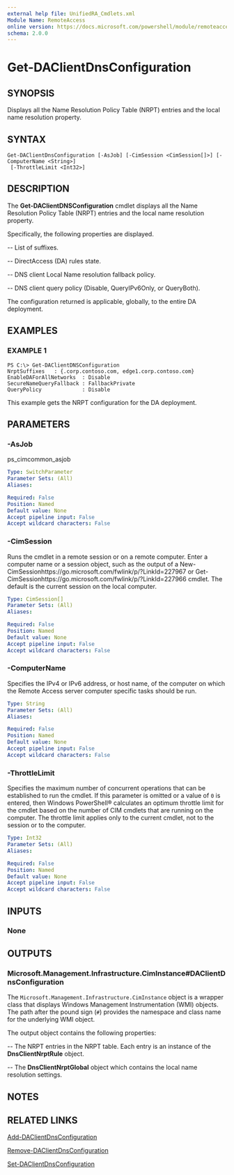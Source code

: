 ```yaml
---
external help file: UnifiedRA_Cmdlets.xml
Module Name: RemoteAccess
online version: https://docs.microsoft.com/powershell/module/remoteaccess/get-daclientdnsconfiguration?view=windowsserver2012-ps&wt.mc_id=ps-gethelp
schema: 2.0.0
---
```


# Get-DAClientDnsConfiguration

## SYNOPSIS
Displays all the Name Resolution Policy Table (NRPT) entries and the local name resolution property.

## SYNTAX

```
Get-DAClientDnsConfiguration [-AsJob] [-CimSession <CimSession[]>] [-ComputerName <String>]
 [-ThrottleLimit <Int32>]
```

## DESCRIPTION
The **Get-DAClientDNSConfiguration** cmdlet displays all the Name Resolution Policy Table (NRPT) entries and the local name resolution property.

Specifically, the following properties are displayed. 

 -- List of suffixes. 

 -- DirectAccess (DA) rules state. 

 -- DNS client Local Name resolution fallback policy. 

 -- DNS client query policy (Disable, QueryIPv6Only, or QueryBoth).

The configuration returned is applicable, globally, to the entire DA deployment.

## EXAMPLES

### EXAMPLE 1
```
PS C:\> Get-DAClientDNSConfiguration
NrptSuffixes   : {.corp.contoso.com, edge1.corp.contoso.com} 
EnableDAForAllNetworks  : Disable 
SecureNameQueryFallback : FallbackPrivate 
QueryPolicy             : Disable
```

This example gets the NRPT configuration for the DA deployment.

## PARAMETERS

### -AsJob
ps_cimcommon_asjob

```yaml
Type: SwitchParameter
Parameter Sets: (All)
Aliases: 

Required: False
Position: Named
Default value: None
Accept pipeline input: False
Accept wildcard characters: False
```

### -CimSession
Runs the cmdlet in a remote session or on a remote computer.
Enter a computer name or a session object, such as the output of a New-CimSessionhttps://go.microsoft.com/fwlink/p/?LinkId=227967 or Get-CimSessionhttps://go.microsoft.com/fwlink/p/?LinkId=227966 cmdlet.
The default is the current session on the local computer.

```yaml
Type: CimSession[]
Parameter Sets: (All)
Aliases: 

Required: False
Position: Named
Default value: None
Accept pipeline input: False
Accept wildcard characters: False
```

### -ComputerName
Specifies the IPv4 or IPv6 address, or host name, of the computer on which the Remote Access server computer specific tasks should be run.

```yaml
Type: String
Parameter Sets: (All)
Aliases: 

Required: False
Position: Named
Default value: None
Accept pipeline input: False
Accept wildcard characters: False
```

### -ThrottleLimit
Specifies the maximum number of concurrent operations that can be established to run the cmdlet.
If this parameter is omitted or a value of `0` is entered, then Windows PowerShell® calculates an optimum throttle limit for the cmdlet based on the number of CIM cmdlets that are running on the computer.
The throttle limit applies only to the current cmdlet, not to the session or to the computer.

```yaml
Type: Int32
Parameter Sets: (All)
Aliases: 

Required: False
Position: Named
Default value: None
Accept pipeline input: False
Accept wildcard characters: False
```

## INPUTS

### None

## OUTPUTS

### Microsoft.Management.Infrastructure.CimInstance#DAClientDnsConfiguration
The `Microsoft.Management.Infrastructure.CimInstance` object is a wrapper class that displays Windows Management Instrumentation (WMI) objects.
The path after the pound sign (`#`) provides the namespace and class name for the underlying WMI object.

The output object contains the following properties: 

 -- The NRPT entries in the NRPT table.
Each entry is an instance of the **DnsClientNrptRule** object. 

 -- The **DnsClientNrptGlobal** object which contains the local name resolution settings.

## NOTES

## RELATED LINKS

[Add-DAClientDnsConfiguration](./Add-DAClientDnsConfiguration.md)

[Remove-DAClientDnsConfiguration](./Remove-DAClientDnsConfiguration.md)

[Set-DAClientDnsConfiguration](./Set-DAClientDnsConfiguration.md)

